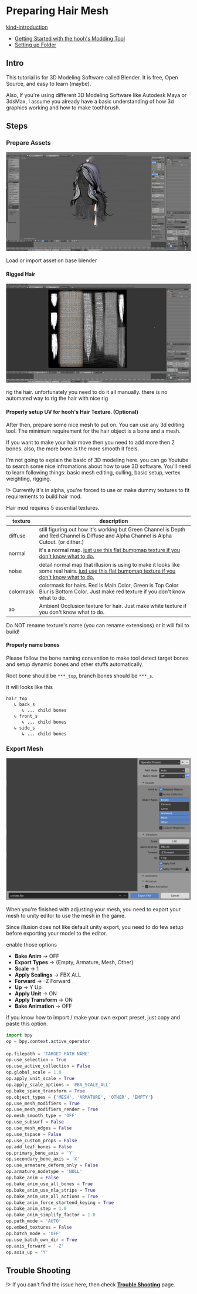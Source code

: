 # Preparing Hair Mesh

[kind-introduction](../common/tutorial-introduction.md ':include')

-   [Getting Started with the hooh's Modding Tool](/getting_started.md)
-   [Setting up Folder](/tutorials/gearing-up.md)

## Intro

This tutorial is for 3D Modeling Software called Blender. It is free, Open Source, and easy to learn (maybe).

Also, If you're using different 3D Modeling Software like Autodesk Maya or 3dsMax, I assume you already have a basic understanding of how 3d graphics working and how to make toothbrush.

## Steps

### Prepare Assets

![image-20200104213432749](images/image-20200104213432749.png)

Load or import asset on base blender

#### Rigged Hair

![image-20200104213457204](images/image-20200104213457204.png)

rig the hair. unfortunately you need to do it all manually. there is no automated way to rig the hair with nice rig

#### Properly setup UV for hooh's Hair Texture. (Optional)

After then, prepare some nice mesh to put on. You can use any 3d editing tool. The minimum requirement for the hair object is a bone and a mesh.

If you want to make your hair move then you need to add more then 2 bones. also, the more bone is the more smooth it feels.

I'm not going to explain the basic of 3D modeling here. you can go Youtube to search some nice infromations about how to use 3D software. You'll need to learn following things: basic mesh editing, culling, basic setup, vertex weighting, rigging.

!> Currently it's in alpha, you're forced to use or make dummy textures to fit requirements to build hair mod.

Hair mod requires 5 essential textures.

| texture   | description                                                                                                                                                                                                     |
| --------- | --------------------------------------------------------------------------------------------------------------------------------------------------------------------------------------------------------------- |
| diffuse   | still figuring out how it's working but Green Channel is Depth and Red Channel is Diffuse and Alpha Channel is Alpha Cutout. (or dither.)                                                                       |
| normal    | it's a normal map. [just use this flat bumpmap texture if you don't know what to do.](https://docs.unity3d.com/uploads/Main/BumpMapFlatColour.png)                                                              |
| noise     | detail normal map that illusion is using to make it looks like some real hairs. [just use this flat bumpmap texture if you don't know what to do.](https://docs.unity3d.com/uploads/Main/BumpMapFlatColour.png) |
| colormask | colormask for hairs. Red is Main Color, Green is Top Color Blur is Bottom Color. Just make red texture if you don't know what to do.                                                                            |
| ao        | Ambient Occlusion texture for hair. Just make white texture if you don't know what to do.                                                                                                                       |

Do NOT rename texture's name (you can rename extensions) or it will fail to build!

#### Properly name bones

Please follow the bone naming convention to make tool detect target bones and setup dynamic bones and other stuffs automatically.

Root bone should be `***_top`, branch bones should be `***_s`.

It will looks like this

```
hair_top
   ↳ back_s
      ↳ ... child bones
   ↳ front_s
      ↳ ... child bones
   ↳ side_s
      ↳ ... child bones
```

### Export Mesh

![](images/export_00.png)

When you're finished with adjusting your mesh, you need to export your mesh to unity editor to use the mesh in the game.

Since illusion does not like default unity export, you need to do few setup before exporting your model to the editor.

enable those options

-   **Bake Anim** → OFF
-   **Export Types** → {Empty, Armature, Mesh, Other}
-   **Scale** → 1
-   **Apply Scalings** → FBX ALL
-   **Forward** → -Z Forward
-   **Up** → Y Up
-   **Apply Unit** → ON
-   **Apply Transform** → ON
-   **Bake Animation** → OFF

if you know how to import / make your own export preset, just copy and paste this option.

```python
import bpy
op = bpy.context.active_operator

op.filepath = 'TARGET PATH NAME'
op.use_selection = True
op.use_active_collection = False
op.global_scale = 1.0
op.apply_unit_scale = True
op.apply_scale_options = 'FBX_SCALE_ALL'
op.bake_space_transform = True
op.object_types = {'MESH', 'ARMATURE', 'OTHER', 'EMPTY'}
op.use_mesh_modifiers = True
op.use_mesh_modifiers_render = True
op.mesh_smooth_type = 'OFF'
op.use_subsurf = False
op.use_mesh_edges = False
op.use_tspace = False
op.use_custom_props = False
op.add_leaf_bones = False
op.primary_bone_axis = 'Y'
op.secondary_bone_axis = 'X'
op.use_armature_deform_only = False
op.armature_nodetype = 'NULL'
op.bake_anim = False
op.bake_anim_use_all_bones = True
op.bake_anim_use_nla_strips = True
op.bake_anim_use_all_actions = True
op.bake_anim_force_startend_keying = True
op.bake_anim_step = 1.0
op.bake_anim_simplify_factor = 1.0
op.path_mode = 'AUTO'
op.embed_textures = False
op.batch_mode = 'OFF'
op.use_batch_own_dir = True
op.axis_forward = '-Z'
op.axis_up = 'Y'
```

## Trouble Shooting

!> If you can't find the issue here, then check [**Trouble Shooting**](tutorials/trouble-shooting.md) page.
